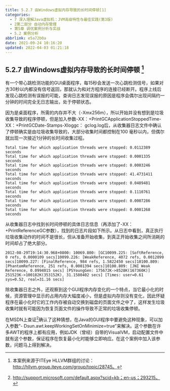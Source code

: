 ```yaml
---
title: 5.2.7 由Windows虚拟内存导致的长时间停顿[1]
categories: 
  - 7 深入理解Java虛拟机：JVM高级特性与最佳实践(第3版)
  - 2第二部分 自动内存管理
  - 第5章 调优案例分析与实战
  - 5.2 案例分析
abbrlink: e5a72b0a
date: 2021-09-24 10:16:20
updated: 2022-04-03 01:21:18
---
```

## 5.2.7 由Windows虚拟内存导致的长时间停顿 [^1]
有一个带心跳检测功能的GUI桌面程序，每15秒会发送一次心跳检测信号，如果对方30秒以内都没有信号返回，那就认为和对方程序的连接已经断开。程序上线后发现心跳检测有误报的可能，查询日志发现误报的原因是程序会偶尔出现间隔约一分钟的时间完全无日志输出，处于停顿状态。

因为是桌面程序，所需的内存并不大（-Xmx256m），所以开始并没有想到是垃圾收集导致的程序停顿，但是加入参数-XX：+PrintGCApplicationStoppedTime-XX：+PrintGCDate-Stamps-Xloggc： gclog.log后，从收集器日志文件中确认了停顿确实是由垃圾收集导致的，大部分收集时间都控制在100 毫秒以内，但偶尔就出现一次接近1分钟的长时间收集过程。

```
Total time for which application threads were stopped: 0.0112389 seconds 
Total time for which application threads were stopped: 0.0001335 seconds 
Total time for which application threads were stopped: 0.0003246 seconds 
Total time for which application threads were stopped: 41.4731411 seconds 
Total time for which application threads were stopped: 0.0489481 seconds 
Total time for which application threads were stopped: 0.1110761 seconds 
Total time for which application threads were stopped: 0.0007286 seconds 
Total time for which application threads were stopped: 0.0001268 seconds
```
从收集器日志中找到长时间停顿的具体日志信息（再添加了-XX：+PrintReferenceGC参数），找到的日志片段如下所示。从日志中看到，真正执行垃圾收集动作的时间不是很长，但从准备开始收集，到真正开始收集之间所消耗的时间却占了绝大部分。

```
2012-08-29T19:14:30.968+0800: 10069.800: [GC10099.225: [SoftReference, 0 refs, 0.0000109 secs]10099.226: [WeakReference, 4072 refs, 0.0012099 secs]10099.227: [FinalReference, 984 refs, 1.5822450 secs]10100.809: [PhantomReference, 251 refs, 0.0001394 secs]10100.809: [JNI Weak Reference, 0.0994015 secs] [PSYoungGen: 175672K->8528K(167360K)] 251523K->100182K(353152K), 31.1580402 secs] [Times: user=0.61 sys=0.52, real=31.16 secs]
```
除收集器日志之外，还观察到这个GUI程序内存变化的一个特点，当它最小化的时候，资源管理中显示的占用内存大幅度减小，但是虚拟内存则没有变化，因此怀疑程序在最小化时它的工作内存被自动交换到磁盘的页面文件之中了，这样发生垃圾收集时就有可能因为恢复页面文件的操作导致不正常的垃圾收集停顿。

在MSDN上查证[^2]确认了这种猜想，在Java的GUI程序中要避免这种现象，可以加入参数“- Dsun.awt.keepWorkingSetOnMinimize=true”来解决。这个参数在许多AWT的程序上都有应用，例如JDK（曾经）自带的VisualVM，启动配置文件中就有这个参数，保证程序在恢复最小化时能够立即响应。在这个案例中加入该参数，问题马上得到解决。


[^1]: 本案例来源于ITEye HLLVM群组的讨论：http://hllvm.group.iteye.com/group/topic/28745。 
[^2]: http://support.microsoft.com/default.aspx?scid=kb；en-us；293215。
